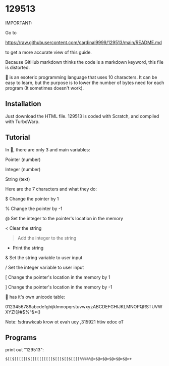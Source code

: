 # 129513
IMPORTANT:

Go to 

https://raw.githubusercontent.com/cardinal9999/129513/main/README.md

to get a more accurate view of this guide.

Because GitHub markdown thinks the code is a markdown keyword, this file is distorted.

🧩 is an esoteric programming language that uses 10 characters. It can be easy to learn, but the purpose is to lower the number of bytes need for each program (It sometimes doesn't work).
## Installation
Just download the HTML file. 129513 is coded with Scratch, and compiled with TurboWarp.
## Tutorial
In 🧩, there are only 3 and main variables:

Pointer (number)

Integer (number)

String (text)

Here are the 7 characters and what they do:

$ Change the pointer by 1

% Change the pointer by -1

@ Set the integer to the pointer's location in the memory

< Clear the string

> Add the integer to the string

+ Print the string

& Set the string variable to user input

/ Set the integer variable to user input

[ Change the pointer's location in the memory by 1

] Change the pointer's location in the memory by -1


🧩 has it's own unicode table:

0123456789abcdefghijklmnopqrstuvwxyzABCDEFGHIJKLMNOPQRSTUVWXYZ!@#$%^&*()

Note: !sdrawkcab krow ot evah uoy ,315921 htiw edoc oT
## Programs
print out "129513":
```
$[[$[[[[[[$[[[[[[[[[[$[[[$[[$[[[[%%%%%@>$@>$@>$@>$@>$@>+
```


